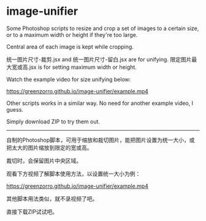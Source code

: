 # image-unifier

Some Photoshop scripts to resize and crop a set of images to a certain size, or to a maximum width or height if they're too large.

Central area of each image is kept while cropping.

统一图片尺寸-裁剪.jsx and 统一图片尺寸-留白.jsx are for unifying. 限定图片最大宽或高.jsx is for setting maximum width or height.

Watch the example video for size unifying below:

https://greenzorro.github.io/image-unifier/example.mp4

Other scripts works in a similar way. No need for another example video, I guess.

Simply download ZIP to try them out.

---

自制的Photoshop脚本，可用于缩放和裁切图片，能把图片设置为统一大小，或把太大的图片缩放到限定的宽或高。

裁切时，会保留图片中央区域。

观看下方视频了解脚本使用方法，以设置统一大小为例：

https://greenzorro.github.io/image-unifier/example.mp4

其他脚本用法类似，就不录视频了吧。

直接下载ZIP试试吧。
